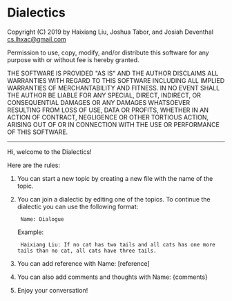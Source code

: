 # Dialectics

Copyright (C) 2019 by Haixiang Liu, Joshua Tabor, and Josiah Deventhal <cs.lhxac@gmail.com>

Permission to use, copy, modify, and/or distribute this software for any purpose with or without fee is hereby granted.

THE SOFTWARE IS PROVIDED "AS IS" AND THE AUTHOR DISCLAIMS ALL WARRANTIES WITH REGARD TO THIS SOFTWARE INCLUDING ALL IMPLIED WARRANTIES OF MERCHANTABILITY AND FITNESS. IN NO EVENT SHALL THE AUTHOR BE LIABLE FOR ANY SPECIAL, DIRECT, INDIRECT, OR CONSEQUENTIAL DAMAGES OR ANY DAMAGES WHATSOEVER RESULTING FROM LOSS OF USE, DATA OR PROFITS, WHETHER IN AN ACTION OF CONTRACT, NEGLIGENCE OR OTHER TORTIOUS ACTION, ARISING OUT OF OR IN CONNECTION WITH THE USE OR PERFORMANCE OF THIS SOFTWARE.

----------------------------------------------------------------------------------------------------------------------------
Hi, welcome to the Dialectics!

Here are the rules:

1. You can start a new topic by creating a new file with the name of the topic.

2. You can join a dialectic by editing one of the topics. To continue the dialectic you can use the following format:

        Name: Dialogue

     Example:

        Haixiang Liu: If no cat has two tails and all cats has one more tails than no cat, all cats have three tails.
        
3. You can add reference with Name: [reference]

4. You can also add comments and thoughts with Name: {comments} 

5. Enjoy your conversation!
